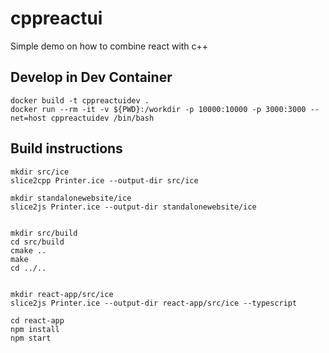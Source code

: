 # cppreactui
Simple demo on how to combine react with c++

## Develop in Dev Container

```console
docker build -t cppreactuidev .
docker run --rm -it -v ${PWD}:/workdir -p 10000:10000 -p 3000:3000 --net=host cppreactuidev /bin/bash
```

## Build instructions

```console
mkdir src/ice
slice2cpp Printer.ice --output-dir src/ice

mkdir standalonewebsite/ice
slice2js Printer.ice --output-dir standalonewebsite/ice


mkdir src/build
cd src/build
cmake ..
make
cd ../..


mkdir react-app/src/ice
slice2js Printer.ice --output-dir react-app/src/ice --typescript

cd react-app
npm install
npm start

```
